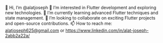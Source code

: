 👋 Hi, I’m @alatjoseph
👀 I’m interested in Flutter development and exploring new technologies.
🌱 I’m currently learning advanced Flutter techniques and state management.
💞️ I’m looking to collaborate on exciting Flutter projects and open-source contributions.
📫 How to reach me: alatjoseph625@gmail.com or https://www.linkedin.com/in/alat-joseph-2abb2a22a/

